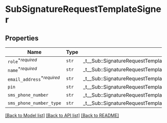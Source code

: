 # SubSignatureRequestTemplateSigner



## Properties
Name | Type | Description | Notes
------------ | ------------- | ------------- | -------------
| `role`<sup>*_required_</sup> | ```str``` |  _t__Sub::SignatureRequestTemplateSigner::ROLE  |  |
| `name`<sup>*_required_</sup> | ```str``` |  _t__Sub::SignatureRequestTemplateSigner::NAME  |  |
| `email_address`<sup>*_required_</sup> | ```str``` |  _t__Sub::SignatureRequestTemplateSigner::EMAIL_ADDRESS  |  |
| `pin` | ```str``` |  _t__Sub::SignatureRequestTemplateSigner::PIN  |  |
| `sms_phone_number` | ```str``` |  _t__Sub::SignatureRequestTemplateSigner::SMS_PHONE_NUMBER  |  |
| `sms_phone_number_type` | ```str``` |  _t__Sub::SignatureRequestTemplateSigner::SIGNER_SMS_PHONE_NUMBER_TYPE  |  |

[[Back to Model list]](../README.md#documentation-for-models) [[Back to API list]](../README.md#documentation-for-api-endpoints) [[Back to README]](../README.md)



